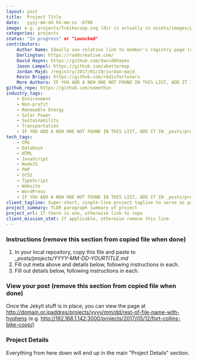 ```yaml
---
layout: post
title:  Project Title
date:   yyyy-mm-dd hh:mm:ss -0700
image: e.g. projects/fcbikecoop.svg (dir is actually in assets/images/projects but jekyll will find it)
categories: projects
status: "In progress" or "Launched"
contributors:
    Author Name: Ideally use relative link to member's registry page (e.g. /registry/2016/08/11/jason-lampel), otherwise use a URL to a personal or business site, or GitHub profile.
    Darlington: https://raddcreative.com/
    David Hayes: https://github.com/davidbhayes
    Jason Lampel: https://github.com/abettermap
    Jordan Majd: /registry/2017/01/19/jordan-majd
    Kevin Briggs: https://github.com/redisforlosers
    More Authors: IF YOU ADD A NEW ONE NOT FOUND IN THIS LIST, ADD IT IN _posts/projects/README.md AS A VALIDATION CHECK
github_repo: https://github.com/somethin
industry_tags:
    - Environment
    - Non-profit
    - Renewable Energy
    - Solar Power
    - Sustainability
    - Transportation
    - IF YOU ADD A NEW ONE NOT FOUND IN THIS LIST, ADD IT IN _posts/projects/README.md AS A VALIDATION CHECK
tech_tags:
    - CMS
    - Database
    - HTML
    - JavaScript
    - NodeJS
    - PHP
    - SCSS
    - TypeScript
    - Website
    - WordPress
    - IF YOU ADD A NEW ONE NOT FOUND IN THIS LIST, ADD IT IN _posts/projects/README.md AS A VALIDATION CHECK
client_tagline: Super-short, single-line project tagline to serve as page content heading
project_summary: TLDR paragraph summary of project
project_url: If there is one, otherwise link to repo
client_mission_stmt: If applicable, otherwise remove this line
---
```


### Instructions (remove this section from copied file when done)
1. In your local repository, copy this file and paste to *_posts/projects/YYYY-MM-DD-YOURTITLE.md* 
1. Fill out meta above and details below, following instructions in each.
1. Fill out details below, following instructions in each.

### View your post (remove this section from copied file when done)
Once the Jekyll stuff is in place, you can view the page at http://domain.or.ipaddres/projects/yyyy/mm/dd/rest-of-file-name-with-hyphens (e.g. http://192.168.1.142:3000/projects/2017/05/12/fort-collins-bike-coop/)

### Project Details
Everything from here down will end up in the main "Project Details" section.
